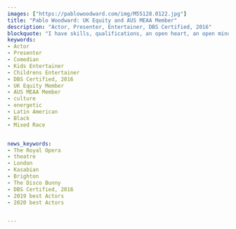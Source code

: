 ```yaml
---
images: ["https://pablowoodward.com/img/M55128.0122.jpg"]
title: "Pablo Woodward: UK Equity and AUS MEAA Member"
description: "Actor, Presenter, Entertainer, DBS Certified, 2016"
blockquote: "I have skills, qualifications, an open heart, an open mind, and I want to use them all."
keywords:
- Actor
- Presenter
- Comedian
- Kids Entertainer
- Childrens Entertainer
- DBS Certified, 2016
- UK Equity Member
- AUS MEAA Member
- culture
- energetic
- Latin American
- Black
- Mixed Race


news_keywords:
- The Royal Opera
- theatre
- London
- Kasabian
- Brighton
- The Disco Bunny
- DBS Certified, 2016
- 2019 best Actors
- 2020 best Actors 


---
```


<!--like: "actor"-->